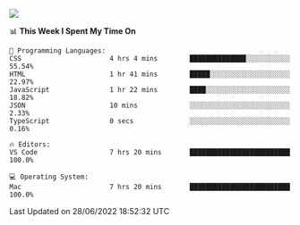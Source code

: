 ![](http://github-profile-summary-cards.vercel.app/api/cards/profile-details?username=kok-s0s&theme=vue)

<!--START_SECTION:waka-->
📊 **This Week I Spent My Time On** 

```text
💬 Programming Languages: 
CSS                      4 hrs 4 mins        ██████████████░░░░░░░░░░░   55.54% 
HTML                     1 hr 41 mins        █████░░░░░░░░░░░░░░░░░░░░   22.97% 
JavaScript               1 hr 22 mins        ████░░░░░░░░░░░░░░░░░░░░░   18.82% 
JSON                     10 mins             ░░░░░░░░░░░░░░░░░░░░░░░░░   2.33% 
TypeScript               0 secs              ░░░░░░░░░░░░░░░░░░░░░░░░░   0.16%

🔥 Editors: 
VS Code                  7 hrs 20 mins       █████████████████████████   100.0%

💻 Operating System: 
Mac                      7 hrs 20 mins       █████████████████████████   100.0%

```


 Last Updated on 28/06/2022 18:52:32 UTC
<!--END_SECTION:waka-->
